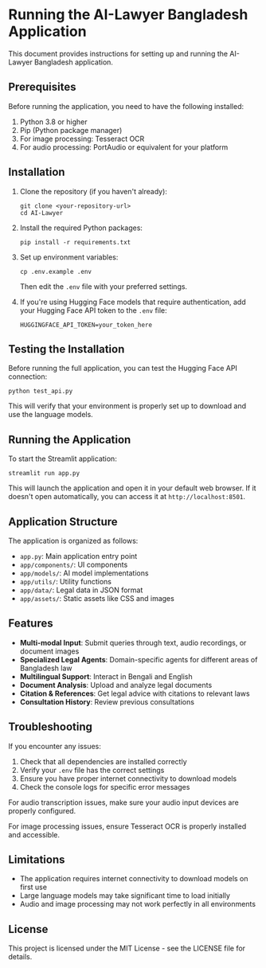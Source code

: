 # Running the AI-Lawyer Bangladesh Application

This document provides instructions for setting up and running the AI-Lawyer Bangladesh application.

## Prerequisites

Before running the application, you need to have the following installed:

1. Python 3.8 or higher
2. Pip (Python package manager)
3. For image processing: Tesseract OCR
4. For audio processing: PortAudio or equivalent for your platform

## Installation

1. Clone the repository (if you haven't already):
   ```
   git clone <your-repository-url>
   cd AI-Lawyer
   ```

2. Install the required Python packages:
   ```
   pip install -r requirements.txt
   ```

3. Set up environment variables:
   ```
   cp .env.example .env
   ```
   
   Then edit the `.env` file with your preferred settings.

4. If you're using Hugging Face models that require authentication, add your Hugging Face API token to the `.env` file:
   ```
   HUGGINGFACE_API_TOKEN=your_token_here
   ```

## Testing the Installation

Before running the full application, you can test the Hugging Face API connection:

```
python test_api.py
```

This will verify that your environment is properly set up to download and use the language models.

## Running the Application

To start the Streamlit application:

```
streamlit run app.py
```

This will launch the application and open it in your default web browser. If it doesn't open automatically, you can access it at `http://localhost:8501`.

## Application Structure

The application is organized as follows:

- `app.py`: Main application entry point
- `app/components/`: UI components
- `app/models/`: AI model implementations
- `app/utils/`: Utility functions
- `app/data/`: Legal data in JSON format
- `app/assets/`: Static assets like CSS and images

## Features

- **Multi-modal Input**: Submit queries through text, audio recordings, or document images
- **Specialized Legal Agents**: Domain-specific agents for different areas of Bangladesh law
- **Multilingual Support**: Interact in Bengali and English
- **Document Analysis**: Upload and analyze legal documents
- **Citation & References**: Get legal advice with citations to relevant laws
- **Consultation History**: Review previous consultations

## Troubleshooting

If you encounter any issues:

1. Check that all dependencies are installed correctly
2. Verify your `.env` file has the correct settings
3. Ensure you have proper internet connectivity to download models
4. Check the console logs for specific error messages

For audio transcription issues, make sure your audio input devices are properly configured.

For image processing issues, ensure Tesseract OCR is properly installed and accessible.

## Limitations

- The application requires internet connectivity to download models on first use
- Large language models may take significant time to load initially
- Audio and image processing may not work perfectly in all environments

## License

This project is licensed under the MIT License - see the LICENSE file for details. 